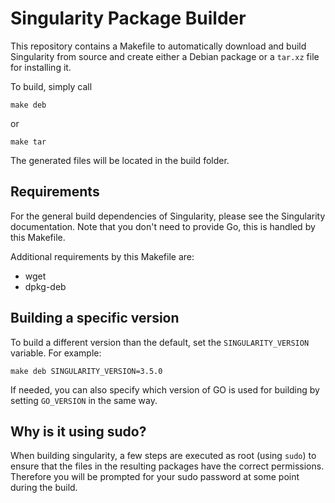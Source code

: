 Singularity Package Builder
===========================

This repository contains a Makefile to automatically download and build
Singularity from source and create either a Debian package or a `tar.xz` file
for installing it.

To build, simply call

    make deb

or

    make tar

The generated files will be located in the build folder.

## Requirements

For the general build dependencies of Singularity, please see the Singularity
documentation.  Note that you don't need to provide Go, this is handled by this
Makefile.

Additional requirements by this Makefile are:

- wget
- dpkg-deb


## Building a specific version

To build a different version than the default, set the `SINGULARITY_VERSION`
variable.  For example:

    make deb SINGULARITY_VERSION=3.5.0

If needed, you can also specify which version of GO is used for building by
setting `GO_VERSION` in the same way.


## Why is it using sudo?

When building singularity, a few steps are executed as root (using `sudo`) to
ensure that the files in the resulting packages have the correct permissions.
Therefore you will be prompted for your sudo password at some point during the
build.
